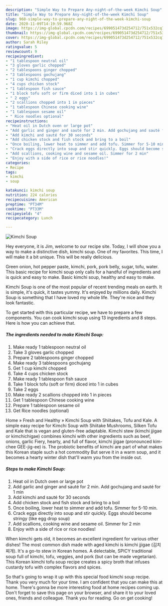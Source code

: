 ```yaml
---
description: "Simple Way to Prepare Any-night-of-the-week Kimchi Soup"
title: "Simple Way to Prepare Any-night-of-the-week Kimchi Soup"
slug: 960-simple-way-to-prepare-any-night-of-the-week-kimchi-soup
date: 2020-11-09T14:19:59.968Z
image: https://img-global.cpcdn.com/recipes/699051473d254712/751x532cq70/kimchi-soup-recipe-main-photo.jpg
thumbnail: https://img-global.cpcdn.com/recipes/699051473d254712/751x532cq70/kimchi-soup-recipe-main-photo.jpg
cover: https://img-global.cpcdn.com/recipes/699051473d254712/751x532cq70/kimchi-soup-recipe-main-photo.jpg
author: Sarah Riley
ratingvalue: 5
reviewcount: 9
recipeingredient:
- "1 tablespoon neutral oil"
- "3 gloves garlic chopped"
- "2 tablespoons ginger chopped"
- "3 tablespoons gochujang"
- "1 cup kimchi chopped"
- "4 cups chicken stock"
- "1 tablespoon fish sauce"
- "1 block tofu soft or firm diced into 1 in cubes"
- " 2 eggs"
- "2 scallions chopped into 1 in pieces"
- "1 tablespoon Chinese cooking wine"
- "1 tablespoon sesame oil"
- " Rice noodles optional"
recipeinstructions:
- "Heat oil in Dutch oven or large pot"
- "Add garlic and ginger and sauté for 2 min. Add gochujang and sauté for 1 min"
- "Add kimchi and sauté for 30 seconds"
- "Add chicken stock and fish stock and bring to a boil"
- "Once boiling, lower heat to simmer and add tofu. Simmer for 5-10 min."
- "Crack eggs directly into soup and stir quickly. Eggs should become stringy (like egg drop soup)"
- "Add scallions, cooking wine and sesame oil. Simmer for 2 min"
- "Enjoy with a side of rice or rice noodles!"
categories:
- Recipe
tags:
- kimchi
- soup

katakunci: kimchi soup 
nutrition: 224 calories
recipecuisine: American
preptime: "PT34M"
cooktime: "PT33M"
recipeyield: "4"
recipecategory: Lunch

---
```



![Kimchi Soup](https://img-global.cpcdn.com/recipes/699051473d254712/751x532cq70/kimchi-soup-recipe-main-photo.jpg)

Hey everyone, it is Jim, welcome to our recipe site. Today, I will show you a way to make a distinctive dish, kimchi soup. One of my favorites. This time, I will make it a bit unique. This will be really delicious.

Green onion, hot pepper paste, kimchi, pork, pork belly, sugar, tofu, water. This basic recipe for kimchi soup only calls for a handful of ingredients and is quick and easy to make. Basic kimchi soup, healthy and easy to make.

Kimchi Soup is one of the most popular of recent trending meals on earth. It is simple, it's quick, it tastes yummy. It's enjoyed by millions daily. Kimchi Soup is something that I have loved my whole life. They're nice and they look fantastic.


To get started with this particular recipe, we have to prepare a few components. You can cook kimchi soup using 13 ingredients and 8 steps. Here is how you can achieve that.

<!--inarticleads1-->

##### The ingredients needed to make Kimchi Soup:

1. Make ready 1 tablespoon neutral oil
1. Take 3 gloves garlic chopped
1. Prepare 2 tablespoons ginger chopped
1. Make ready 3 tablespoons gochujang
1. Get 1 cup kimchi chopped
1. Take 4 cups chicken stock
1. Make ready 1 tablespoon fish sauce
1. Take 1 block tofu (soft or firm) diced into 1 in cubes
1. Take  2 eggs
1. Make ready 2 scallions chopped into 1 in pieces
1. Get 1 tablespoon Chinese cooking wine
1. Prepare 1 tablespoon sesame oil
1. Get  Rice noodles (optional)


Home » Fresh and Healthy » Kimchi Soup with Shiitakes, Tofu and Kale. A simple easy recipe for Kimchi Soup with Shiitake Mushrooms, Silken Tofu and Kale that is vegan and gluten-free adaptable. Kimchi stew (kimchi jjigae or kimchichigae) combines kimchi with other ingredients such as beef, onions, garlic Fiery, hearty, and full of flavor, kimchi jjigae (pronounced kim-chee GEE-jig-ee) is. The probiotic benefits of kimchi are part of what makes this Korean staple such a hot commodity But serve it in a warm soup, and it becomes a hearty winter dish that&#39;ll warm you from the inside out. 

<!--inarticleads2-->

##### Steps to make Kimchi Soup:

1. Heat oil in Dutch oven or large pot
1. Add garlic and ginger and sauté for 2 min. Add gochujang and sauté for 1 min
1. Add kimchi and sauté for 30 seconds
1. Add chicken stock and fish stock and bring to a boil
1. Once boiling, lower heat to simmer and add tofu. Simmer for 5-10 min.
1. Crack eggs directly into soup and stir quickly. Eggs should become stringy (like egg drop soup)
1. Add scallions, cooking wine and sesame oil. Simmer for 2 min
1. Enjoy with a side of rice or rice noodles!


When kimchi gets old, it becomes an excellent ingredient for various other dishes! The most common dish made with aged kimchi is kimchi jjigae (김치 찌개). It&#39;s a go-to stew in Korean homes. A delectable, SPICY traditional soup full of kimchi, tofu, veggies, and pork (but can be made vegetarian). This Korean kimchi tofu soup recipe creates a spicy broth that infuses custardy tofu with complex flavors and spices. 

So that's going to wrap it up with this special food kimchi soup recipe. Thank you very much for your time. I am confident that you can make this at home. There's gonna be more interesting food at home recipes coming up. Don't forget to save this page on your browser, and share it to your loved ones, friends and colleague. Thank you for reading. Go on get cooking!
